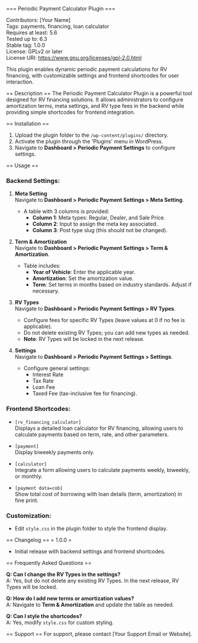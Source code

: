 === Periodic Payment Calculator Plugin ===

Contributors: [Your Name]  
Tags: payments, financing, loan calculator  
Requires at least: 5.6  
Tested up to: 6.3  
Stable tag: 1.0.0  
License: GPLv2 or later  
License URI: https://www.gnu.org/licenses/gpl-2.0.html  

This plugin enables dynamic periodic payment calculations for RV financing, with customizable settings and frontend shortcodes for user interaction.

== Description ==
The Periodic Payment Calculator Plugin is a powerful tool designed for RV financing solutions. It allows administrators to configure amortization terms, meta settings, and RV type fees in the backend while providing simple shortcodes for frontend integration.

== Installation ==
1. Upload the plugin folder to the `/wp-content/plugins/` directory.  
2. Activate the plugin through the 'Plugins' menu in WordPress.  
3. Navigate to **Dashboard > Periodic Payment Settings** to configure settings.  

== Usage ==

### Backend Settings:
1. **Meta Setting**  
   Navigate to **Dashboard > Periodic Payment Settings > Meta Setting**.  
   - A table with 3 columns is provided:  
     - **Column 1**: Meta types: Regular, Dealer, and Sale Price.  
     - **Column 2**: Input to assign the meta key associated.  
     - **Column 3**: Post type slug (this should not be changed).

2. **Term & Amortization**  
   Navigate to **Dashboard > Periodic Payment Settings > Term & Amortization**.  
   - Table includes:  
     - **Year of Vehicle**: Enter the applicable year.  
     - **Amortization**: Set the amortization value.  
     - **Term**: Set terms in months based on industry standards. Adjust if necessary.

3. **RV Types**  
   Navigate to **Dashboard > Periodic Payment Settings > RV Types**.  
   - Configure fees for specific RV Types (leave values at 0 if no fee is applicable).  
   - Do not delete existing RV Types; you can add new types as needed.  
   - **Note**: RV Types will be locked in the next release.

4. **Settings**  
   Navigate to **Dashboard > Periodic Payment Settings > Settings**.  
   - Configure general settings:  
     - Interest Rate  
     - Tax Rate  
     - Loan Fee  
     - Taxed Fee (tax-inclusive fee for financing).  

### Frontend Shortcodes:
- `[rv_financing_calculator]`  
  Displays a detailed loan calculator for RV financing, allowing users to calculate payments based on term, rate, and other parameters.

- `[payment]`  
  Display biweekly payments only.  

- `[calculator]`  
  Integrate a form allowing users to calculate payments weekly, biweekly, or monthly.  

- `[payment data=cob]`  
  Show total cost of borrowing with loan details (term, amortization) in fine print.  

### Customization:
- Edit `style.css` in the plugin folder to style the frontend display.

== Changelog ==
= 1.0.0 =
* Initial release with backend settings and frontend shortcodes.

== Frequently Asked Questions ==

**Q: Can I change the RV Types in the settings?**  
A: Yes, but do not delete any existing RV Types. In the next release, RV Types will be locked.

**Q: How do I add new terms or amortization values?**  
A: Navigate to **Term & Amortization** and update the table as needed.

**Q: Can I style the shortcodes?**  
A: Yes, modify `style.css` for custom styling.

== Support ==
For support, please contact [Your Support Email or Website].
